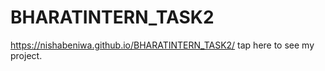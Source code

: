 # BHARATINTERN_TASK2
 https://nishabeniwa.github.io/BHARATINTERN_TASK2/ tap here to see my project.
